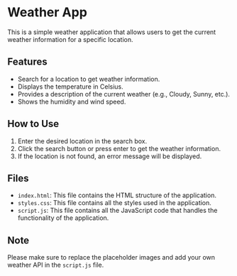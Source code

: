 # Weather App

This is a simple weather application that allows users to get the current weather information for a specific location.

## Features

- Search for a location to get weather information.
- Displays the temperature in Celsius.
- Provides a description of the current weather (e.g., Cloudy, Sunny, etc.).
- Shows the humidity and wind speed.

## How to Use

1. Enter the desired location in the search box.
2. Click the search button or press enter to get the weather information.
3. If the location is not found, an error message will be displayed.


## Files

- `index.html`: This file contains the HTML structure of the application.
- `styles.css`: This file contains all the styles used in the application.
- `script.js`: This file contains all the JavaScript code that handles the functionality of the application.

## Note

Please make sure to replace the placeholder images and add your own weather API in the `script.js` file.
